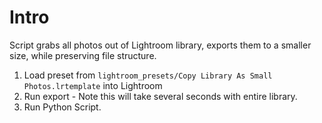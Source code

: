 # Intro

Script grabs all photos out of Lightroom library, exports them to a smaller size, while preserving file structure. 

1. Load preset from `lightroom_presets/Copy Library As Small Photos.lrtemplate` into Lightroom
2. Run export - Note this will take several seconds with entire library.
3. Run Python Script. 
